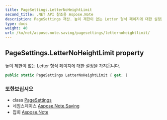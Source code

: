 ```yaml
---
title: PageSettings.LetterNoHeightLimit
second_title: .NET API 참조용 Aspose.Note
description: PageSettings 재산. 높이 제한이 없는 Letter 형식 페이지에 대한 설정을 가져옵니다.
type: docs
weight: 40
url: /ko/net/aspose.note.saving/pagesettings/letternoheightlimit/
---
```

## PageSettings.LetterNoHeightLimit property

높이 제한이 없는 Letter 형식 페이지에 대한 설정을 가져옵니다.

```csharp
public static PageSettings LetterNoHeightLimit { get; }
```

### 또한보십시오

* class [PageSettings](../)
* 네임스페이스 [Aspose.Note.Saving](../../pagesettings/)
* 집회 [Aspose.Note](../../../)


